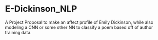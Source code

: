 # E-Dickinson_NLP
A Project Proposal to make an affect profile of Emily Dickinson, while also modeling a CNN or some other NN to classify a poem based off of author training data. 
